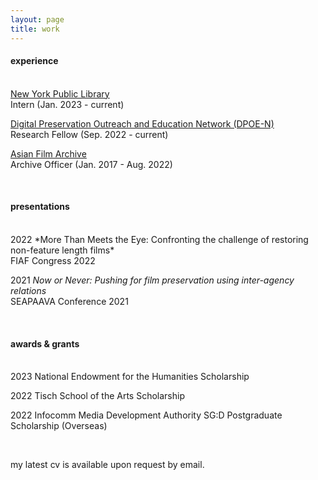 ```yaml
---
layout: page
title: work
---
```

<h4>experience</h4>
<br>
<u>New York Public Library</u>
<br>Intern (Jan. 2023 - current)

<u>Digital Preservation Outreach and Education Network (DPOE-N)</u>
<br>Research Fellow (Sep. 2022 - current)

<u>Asian Film Archive</u>
<br>Archive Officer (Jan. 2017 - Aug. 2022)

<br>
<h4>presentations</h4>
<br>
2022 *More Than Meets the Eye: Confronting the challenge of restoring non-feature length films*<br>
FIAF Congress 2022

2021 *Now or Never: Pushing for film preservation using inter-agency relations*<br>
SEAPAAVA Conference 2021

<br>
<h4>awards & grants</h4>
<br>
2023 National Endowment for the Humanities Scholarship

2022 Tisch School of the Arts Scholarship

2022 Infocomm Media Development Authority SG:D Postgraduate Scholarship (Overseas)

<br>
<p class="message">
  my latest cv is available upon request by email.
</p>

<!-- <p class="message">
  Hey there! This page is included as an example. Feel free to customize it for your own use upon downloading. Carry on!
</p>

Celeste is a lightweight Jekyll theme that features a minimalist, content-first design. It places your content center stage and lets your readers view them in a clutter-free environment without visual distractions. It is based on [Poole](https://github.com/poole/poole), the Jekyll butler, by [@mdo](https://twitter.com/mdo).

In addition to using Poole as its foundation, Celeste is also built using the following open-source projects:

* [normalize.css](http://necolas.github.io/normalize.css/), a modern, HTML5-ready alternative to CSS resets.
* [Font Awesome](https://fontawesome.com/v4.7.0/), the iconic font and CSS toolkit.
* [Hover.css](http://ianlunn.github.io/Hover/), a collection of CSS3 powered hover effects.

Celeste is <i class="fa fa-code"></i> with <i class="fa fa-heart"></i> by [@nicoelayda](https://github.com/nicoelayda). Learn more and contribute on [GitHub](https://github.com/nicoelayda/celeste).

Have questions or suggestions? Feel free to [open an issue on GitHub](https://github.com/nicoelayda/celeste/issues/new) or [ask me on Twitter](https://twitter.com/nicoelayda).

Thanks for reading! -->

